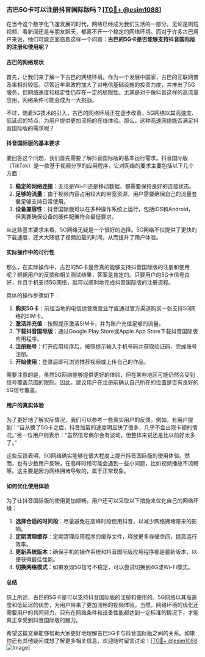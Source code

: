 ### 古巴5G卡可以注册抖音国际版吗？[[TG💪+ @esim1088](https://t.me/s/esim1088)]

在当今这个数字化飞速发展的时代，网络已经成为我们生活的一部分。无论是刷短视频、看新闻还是与朋友聊天，都离不开一个稳定的网络环境。而对于许多古巴用户来说，他们可能正面临着这样一个问题：**古巴的5G卡是否能够支持抖音国际版的注册和使用呢？**

#### 古巴的网络现状

首先，让我们来了解一下古巴的网络环境。作为一个发展中国家，古巴的互联网普及率相对较低。尽管近年来政府加大了对电信基础设施的投资力度，并推出了5G服务，但网络速度和稳定性仍存在一定的局限性。尤其是对于像抖音这样的高流量应用，网络条件可能会成为一大挑战。

不过，随着5G技术的引入，古巴的网络环境正在逐步改善。5G网络以其高速度、低延迟的特点，为用户提供更加流畅的在线体验。那么，这种高速网络能否满足抖音国际版的需求呢？

#### 抖音国际版的基本要求

要回答这个问题，我们首先需要了解抖音国际版的基本运行需求。抖音国际版（TikTok）是一款基于视频分享的应用程序，它对网络的要求主要包括以下几个方面：

1. **稳定的网络连接**：无论是Wi-Fi还是移动数据，都需要保持良好的连接状态。
2. **足够的流量**：由于视频内容占用较大的带宽资源，用户需要确保自己的流量套餐足够支持日常使用。
3. **设备兼容性**：抖音国际版可以在多种操作系统上运行，包括iOS和Android，但需要确保设备的硬件配置符合最低要求。

从这些基本要求来看，5G网络无疑是一个很好的选择。5G网络不仅提供了更快的下载速度，还大大降低了视频加载的时间，从而提升了用户体验。

#### 实际操作中的可行性

那么，在实际操作中，古巴的5G卡是否真的能够支持抖音国际版的注册和使用呢？根据用户的反馈和相关测试结果，答案是肯定的。只要用户的5G卡信号良好，并且手机支持5G网络，就可以顺利地完成抖音国际版的注册流程。

具体的操作步骤如下：
1. **购买5G卡**：前往当地的电信运营商营业厅或通过官方渠道购买一张支持5G网络的SIM卡。
2. **激活并充值**：按照提示激活SIM卡，并为账户充值足够的流量。
3. **下载抖音国际版**：通过Google Play Store或Apple App Store下载抖音国际版应用程序。
4. **注册账号**：打开应用程序后，按照提示输入手机号码并获取验证码，完成账号注册。
5. **开始使用**：登录后即可浏览推荐视频或上传自己的作品。

需要注意的是，虽然5G网络能够提供更好的体验，但在某些地区可能仍然会受到信号覆盖范围的限制。因此，建议用户在注册前确认自己所在的位置是否有良好的5G信号覆盖。

#### 用户的真实体验

为了更好地了解实际情况，我们可以参考一些真实用户的反馈。例如，有用户提到：“自从换了5G卡之后，抖音加载的速度明显快了很多，几乎不会出现卡顿的情况。”另一位用户则表示：“虽然信号偶尔会有波动，但整体来说还是比以前好太多了。”

这些反馈表明，5G网络确实能够在很大程度上提升抖音国际版的使用体验。然而，也有少数用户反映，在高峰时段可能会遇到一些小问题，比如视频播放不流畅等。这主要是因为网络拥堵导致的，属于正常现象。

#### 如何优化使用体验

为了让抖音国际版的使用更加顺畅，用户还可以采取以下措施来优化自己的网络环境：

1. **选择合适的时间段**：尽量避免在高峰时段使用抖音，以减少网络拥堵带来的影响。
2. **定期清理缓存**：定期清理应用程序的缓存文件，释放更多存储空间，提高运行效率。
3. **更新系统版本**：确保手机的操作系统和抖音国际版应用程序都是最新版本，以便获得最佳性能。
4. **切换网络模式**：如果发现5G信号不稳定，可以尝试切换到4G或Wi-Fi模式。

#### 总结

综上所述，古巴的5G卡是可以支持抖音国际版的注册和使用的。5G网络以其高速度和低延迟的优势，为用户带来了更加流畅的视频体验。当然，网络环境的优化还需要用户的共同努力，只有在网络条件和设备性能都达到一定标准的情况下，才能真正享受到抖音国际版的魅力。

希望这篇文章能够帮助大家更好地理解古巴5G卡与抖音国际版之间的关系。如果你还有其他疑问或想了解更多相关信息，欢迎随时留言讨论！[[TG💪+ @esim1088](https://t.me/s/esim1088) ![Image](https://i.postimg.cc/4NQfJmqS/Snipaste-2025-05-13-00-14-12.png)]